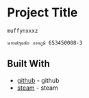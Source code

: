 # Project Title


```
muffynxxxz
```
```
นายณัฐดนัย ภาคภูมิ 653450088-3
```

## Built With

* [github](https://github.com/muffynx) - github
* [steam](https://steamcommunity.com/id/muffyne) - steam


